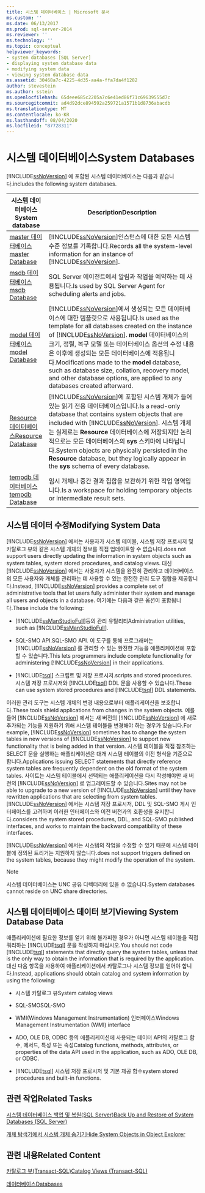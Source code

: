 ```yaml
---
title: 시스템 데이터베이스 | Microsoft 문서
ms.custom: ''
ms.date: 06/13/2017
ms.prod: sql-server-2014
ms.reviewer: ''
ms.technology: ''
ms.topic: conceptual
helpviewer_keywords:
- system databases [SQL Server]
- displaying system database data
- modifying system data
- viewing system database data
ms.assetid: 30468a7c-4225-4d35-aa4a-ffa7da4f1282
author: stevestein
ms.author: sstein
ms.openlocfilehash: 65deee685c2205a7c6e41ed86f71c69639555d7c
ms.sourcegitcommit: ad4d92dce894592a259721a1571b1d8736abacdb
ms.translationtype: MT
ms.contentlocale: ko-KR
ms.lasthandoff: 08/04/2020
ms.locfileid: "87728311"
---
```

# <a name="system-databases"></a><span data-ttu-id="07746-102">시스템 데이터베이스</span><span class="sxs-lookup"><span data-stu-id="07746-102">System Databases</span></span>
  [!INCLUDE[ssNoVersion](../../includes/ssnoversion-md.md)] <span data-ttu-id="07746-103">에 포함된 시스템 데이터베이스는 다음과 같습니다.</span><span class="sxs-lookup"><span data-stu-id="07746-103">includes the following system databases.</span></span>  
  
|<span data-ttu-id="07746-104">시스템 데이터베이스</span><span class="sxs-lookup"><span data-stu-id="07746-104">System database</span></span>|<span data-ttu-id="07746-105">Description</span><span class="sxs-lookup"><span data-stu-id="07746-105">Description</span></span>|  
|---------------------|-----------------|  
|[<span data-ttu-id="07746-106">master 데이터베이스</span><span class="sxs-lookup"><span data-stu-id="07746-106">master Database</span></span>](master-database.md)|<span data-ttu-id="07746-107">[!INCLUDE[ssNoVersion](../../includes/ssnoversion-md.md)]인스턴스에 대한 모든 시스템 수준 정보를 기록합니다.</span><span class="sxs-lookup"><span data-stu-id="07746-107">Records all the system-level information for an instance of [!INCLUDE[ssNoVersion](../../includes/ssnoversion-md.md)].</span></span>|  
|[<span data-ttu-id="07746-108">msdb 데이터베이스</span><span class="sxs-lookup"><span data-stu-id="07746-108">msdb Database</span></span>](msdb-database.md)|<span data-ttu-id="07746-109">SQL Server 에이전트에서 알림과 작업을 예약하는 데 사용됩니다.</span><span class="sxs-lookup"><span data-stu-id="07746-109">Is used by SQL Server Agent for scheduling alerts and jobs.</span></span>|  
|[<span data-ttu-id="07746-110">model 데이터베이스</span><span class="sxs-lookup"><span data-stu-id="07746-110">model Database</span></span>](model-database.md)|<span data-ttu-id="07746-111">[!INCLUDE[ssNoVersion](../../includes/ssnoversion-md.md)]에서 생성되는 모든 데이터베이스에 대한 템플릿으로 사용됩니다.</span><span class="sxs-lookup"><span data-stu-id="07746-111">Is used as the template for all databases created on the instance of [!INCLUDE[ssNoVersion](../../includes/ssnoversion-md.md)].</span></span> <span data-ttu-id="07746-112">**model** 데이터베이스의 크기, 정렬, 복구 모델 또는 데이터베이스 옵션의 수정 내용은 이후에 생성되는 모든 데이터베이스에 적용됩니다.</span><span class="sxs-lookup"><span data-stu-id="07746-112">Modifications made to the **model** database, such as database size, collation, recovery model, and other database options, are applied to any databases created afterward.</span></span>|  
|[<span data-ttu-id="07746-113">Resource 데이터베이스</span><span class="sxs-lookup"><span data-stu-id="07746-113">Resource Database</span></span>](resource-database.md)|<span data-ttu-id="07746-114">[!INCLUDE[ssNoVersion](../../includes/ssnoversion-md.md)]에 포함된 시스템 개체가 들어 있는 읽기 전용 데이터베이스입니다.</span><span class="sxs-lookup"><span data-stu-id="07746-114">Is a read-only database that contains system objects that are included with [!INCLUDE[ssNoVersion](../../includes/ssnoversion-md.md)].</span></span> <span data-ttu-id="07746-115">시스템 개체는 실제로는 **Resource** 데이터베이스에 저장되지만 논리적으로는 모든 데이터베이스의 **sys** 스키마에 나타납니다.</span><span class="sxs-lookup"><span data-stu-id="07746-115">System objects are physically persisted in the **Resource** database, but they logically appear in the **sys** schema of every database.</span></span>|  
|[<span data-ttu-id="07746-116">tempdb 데이터베이스</span><span class="sxs-lookup"><span data-stu-id="07746-116">tempdb Database</span></span>](tempdb-database.md)|<span data-ttu-id="07746-117">임시 개체나 중간 결과 집합을 보관하기 위한 작업 영역입니다.</span><span class="sxs-lookup"><span data-stu-id="07746-117">Is a workspace for holding temporary objects or intermediate result sets.</span></span>|  
  
## <a name="modifying-system-data"></a><span data-ttu-id="07746-118">시스템 데이터 수정</span><span class="sxs-lookup"><span data-stu-id="07746-118">Modifying System Data</span></span>  
 [!INCLUDE[ssNoVersion](../../includes/ssnoversion-md.md)] <span data-ttu-id="07746-119">에서는 사용자가 시스템 테이블, 시스템 저장 프로시저 및 카탈로그 뷰와 같은 시스템 개체의 정보를 직접 업데이트할 수 없습니다.</span><span class="sxs-lookup"><span data-stu-id="07746-119">does not support users directly updating the information in system objects such as system tables, system stored procedures, and catalog views.</span></span> <span data-ttu-id="07746-120">대신 [!INCLUDE[ssNoVersion](../../includes/ssnoversion-md.md)] 에서는 사용자가 시스템을 완전히 관리하고 데이터베이스의 모든 사용자와 개체를 관리하는 데 사용할 수 있는 완전한 관리 도구 집합을 제공합니다.</span><span class="sxs-lookup"><span data-stu-id="07746-120">Instead, [!INCLUDE[ssNoVersion](../../includes/ssnoversion-md.md)] provides a complete set of administrative tools that let users fully administer their system and manage all users and objects in a database.</span></span> <span data-ttu-id="07746-121">여기에는 다음과 같은 옵션이 포함됩니다.</span><span class="sxs-lookup"><span data-stu-id="07746-121">These include the following:</span></span>  
  
-   <span data-ttu-id="07746-122">[!INCLUDE[ssManStudioFull](../../includes/ssmanstudiofull-md.md)]등의 관리 유틸리티</span><span class="sxs-lookup"><span data-stu-id="07746-122">Administration utilities, such as [!INCLUDE[ssManStudioFull](../../includes/ssmanstudiofull-md.md)].</span></span>  
  
-   <span data-ttu-id="07746-123">SQL-SMO API.</span><span class="sxs-lookup"><span data-stu-id="07746-123">SQL-SMO API.</span></span> <span data-ttu-id="07746-124">이 도구를 통해 프로그래머는 [!INCLUDE[ssNoVersion](../../includes/ssnoversion-md.md)] 를 관리할 수 있는 완전한 기능을 애플리케이션에 포함할 수 있습니다.</span><span class="sxs-lookup"><span data-stu-id="07746-124">This lets programmers include complete functionality for administering [!INCLUDE[ssNoVersion](../../includes/ssnoversion-md.md)] in their applications.</span></span>  
  
-   [!INCLUDE[tsql](../../includes/tsql-md.md)] <span data-ttu-id="07746-125">스크립트 및 저장 프로시저.</span><span class="sxs-lookup"><span data-stu-id="07746-125">scripts and stored procedures.</span></span> <span data-ttu-id="07746-126">시스템 저장 프로시저와 [!INCLUDE[tsql](../../includes/tsql-md.md)] DDL 문을 사용할 수 있습니다.</span><span class="sxs-lookup"><span data-stu-id="07746-126">These can use system stored procedures and [!INCLUDE[tsql](../../includes/tsql-md.md)] DDL statements.</span></span>  
  
 <span data-ttu-id="07746-127">이러한 관리 도구는 시스템 개체의 변경 내용으로부터 애플리케이션을 보호합니다.</span><span class="sxs-lookup"><span data-stu-id="07746-127">These tools shield applications from changes in the system objects.</span></span> <span data-ttu-id="07746-128">예를 들어 [!INCLUDE[ssNoVersion](../../includes/ssnoversion-md.md)] 에서는 새 버전의 [!INCLUDE[ssNoVersion](../../includes/ssnoversion-md.md)] 에 새로 추가되는 기능을 지원하기 위해 시스템 테이블을 변경해야 하는 경우가 있습니다.</span><span class="sxs-lookup"><span data-stu-id="07746-128">For example, [!INCLUDE[ssNoVersion](../../includes/ssnoversion-md.md)] sometimes has to change the system tables in new versions of [!INCLUDE[ssNoVersion](../../includes/ssnoversion-md.md)] to support new functionality that is being added in that version.</span></span> <span data-ttu-id="07746-129">시스템 테이블을 직접 참조하는 SELECT 문을 실행하는 애플리케이션은 대개 시스템 테이블의 이전 형식을 기준으로 합니다.</span><span class="sxs-lookup"><span data-stu-id="07746-129">Applications issuing SELECT statements that directly reference system tables are frequently dependent on the old format of the system tables.</span></span> <span data-ttu-id="07746-130">사이트는 시스템 테이블에서 선택되는 애플리케이션을 다시 작성해야만 새 버전의 [!INCLUDE[ssNoVersion](../../includes/ssnoversion-md.md)] 로 업그레이드할 수 있습니다.</span><span class="sxs-lookup"><span data-stu-id="07746-130">Sites may not be able to upgrade to a new version of [!INCLUDE[ssNoVersion](../../includes/ssnoversion-md.md)] until they have rewritten applications that are selecting from system tables.</span></span> [!INCLUDE[ssNoVersion](../../includes/ssnoversion-md.md)] <span data-ttu-id="07746-131">에서는 시스템 저장 프로시저, DDL 및 SQL-SMO 게시 인터페이스를 고려하며 이러한 인터페이스와 이전 버전과의 호환성을 유지합니다.</span><span class="sxs-lookup"><span data-stu-id="07746-131">considers the system stored procedures, DDL, and SQL-SMO published interfaces, and works to maintain the backward compatibility of these interfaces.</span></span>  
  
 [!INCLUDE[ssNoVersion](../../includes/ssnoversion-md.md)] <span data-ttu-id="07746-132">에서는 시스템의 작업을 수정할 수 있기 때문에 시스템 테이블에 정의된 트리거는 지원하지 않습니다.</span><span class="sxs-lookup"><span data-stu-id="07746-132">does not support triggers defined on the system tables, because they might modify the operation of the system.</span></span>  
  
> [!NOTE]  
>  <span data-ttu-id="07746-133">시스템 데이터베이스는 UNC 공유 디렉터리에 있을 수 없습니다.</span><span class="sxs-lookup"><span data-stu-id="07746-133">System databases cannot reside on UNC share directories.</span></span>  
  
## <a name="viewing-system-database-data"></a><span data-ttu-id="07746-134">시스템 데이터베이스 데이터 보기</span><span class="sxs-lookup"><span data-stu-id="07746-134">Viewing System Database Data</span></span>  
 <span data-ttu-id="07746-135">애플리케이션에 필요한 정보를 얻기 위해 불가피한 경우가 아니면 시스템 테이블을 직접 쿼리하는 [!INCLUDE[tsql](../../includes/tsql-md.md)] 문을 작성하지 마십시오.</span><span class="sxs-lookup"><span data-stu-id="07746-135">You should not code [!INCLUDE[tsql](../../includes/tsql-md.md)] statements that directly query the system tables, unless that is the only way to obtain the information that is required by the application.</span></span> <span data-ttu-id="07746-136">대신 다음 항목을 사용하여 애플리케이션에서 카탈로그나 시스템 정보를 얻어야 합니다.</span><span class="sxs-lookup"><span data-stu-id="07746-136">Instead, applications should obtain catalog and system information by using the following:</span></span>  
  
-   <span data-ttu-id="07746-137">시스템 카탈로그 뷰</span><span class="sxs-lookup"><span data-stu-id="07746-137">System catalog views</span></span>  
  
-   <span data-ttu-id="07746-138">SQL-SMO</span><span class="sxs-lookup"><span data-stu-id="07746-138">SQL-SMO</span></span>  
  
-   <span data-ttu-id="07746-139">WMI(Windows Management Instrumentation) 인터페이스</span><span class="sxs-lookup"><span data-stu-id="07746-139">Windows Management Instrumentation (WMI) interface</span></span>  
  
-   <span data-ttu-id="07746-140">ADO, OLE DB, ODBC 등의 애플리케이션에 사용되는 데이터 API의 카탈로그 함수, 메서드, 특성 또는 속성</span><span class="sxs-lookup"><span data-stu-id="07746-140">Catalog functions, methods, attributes, or properties of the data API used in the application, such as ADO, OLE DB, or ODBC.</span></span>  
  
-   [!INCLUDE[tsql](../../includes/tsql-md.md)] <span data-ttu-id="07746-141">시스템 저장 프로시저 및 기본 제공 함수</span><span class="sxs-lookup"><span data-stu-id="07746-141">system stored procedures and built-in functions.</span></span>  
  
## <a name="related-tasks"></a><span data-ttu-id="07746-142">관련 작업</span><span class="sxs-lookup"><span data-stu-id="07746-142">Related Tasks</span></span>  
 [<span data-ttu-id="07746-143">시스템 데이터베이스 백업 및 복원&#40;SQL Server&#41;</span><span class="sxs-lookup"><span data-stu-id="07746-143">Back Up and Restore of System Databases &#40;SQL Server&#41;</span></span>](../backup-restore/back-up-and-restore-of-system-databases-sql-server.md)  
  
 [<span data-ttu-id="07746-144">개체 탐색기에서 시스템 개체 숨기기</span><span class="sxs-lookup"><span data-stu-id="07746-144">Hide System Objects in Object Explorer</span></span>](../../ssms/object/object-explorer.md)  
  
## <a name="related-content"></a><span data-ttu-id="07746-145">관련 내용</span><span class="sxs-lookup"><span data-stu-id="07746-145">Related Content</span></span>  
 [<span data-ttu-id="07746-146">카탈로그 뷰&#40;Transact-SQL&#41;</span><span class="sxs-lookup"><span data-stu-id="07746-146">Catalog Views &#40;Transact-SQL&#41;</span></span>](/sql/relational-databases/system-catalog-views/catalog-views-transact-sql)  
  
 [<span data-ttu-id="07746-147">데이터베이스</span><span class="sxs-lookup"><span data-stu-id="07746-147">Databases</span></span>](databases.md)  
  
  
